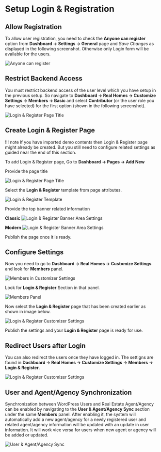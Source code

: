 # Setup Login & Registration

## Allow Registration

To allow user registration, you need to check the **Anyone can register** option from **Dashboard → Settings → General** page and *Save Changes* as displayed in the following screenshot. Otherwise only Login form will be available for the users.

![Anyone can register](images/member-pages/anyone-can-register.png)

## Restrict Backend Access

You must restrict backend access of the user level which you have setup in the previous setup. So navigate to **Dashboard → Real Homes → Customize Settings → Members → Basic** and select **Contributor** (or the user role you have selected) for the first option (shown in the following screenshot).

![Login & Register Page Title](images/member-pages/restrict-backend-access.png)

## Create Login & Register Page

!!! note
    If you have imported demo contents then Login & Register page might already be created. But you still need to configure related settings as guided near the end of this section.

To add Login & Register page, Go to **Dashboard → Pages → Add New**

Provide the page title

![Login & Register Page Title](images/member-pages/login-register-page-title-gutenberg.png)

Select the **Login & Register** template from page attributes.
 
![Login & Register Template](images/member-pages/login-register-template.png)

Provide the top banner related information 

**Classic**
![Login & Register Banner Area Settings](images/add-content/top-banner-area-settings.png)

**Modern**
![Login & Register Banner Area Settings](images/add-content/top-banner-area-settings-mod.png)

Publish the page once it is ready.

## Configure Settings

Now you need to go to **Dashboard → Real Homes → Customize Settings** and look for **Members** panel.

![Members in Customizer Settings](images/member-pages/members-customizer.png)

Look for **Login & Register** Section in that panel.

![Members Panel](images/member-pages/members-panel.png)

Now select the **Login & Register** page that has been created earlier as shown in image below.

![Login & Register Customizer Settings](images/member-pages/select_login_register_page.gif)

Publish the settings and your **Login & Register** page is ready for use.

## Redirect Users after Login

You can also redirect the users once they have logged in. The settigns are found in **Dashboard → Real Homes → Customize Settings → Members → Login & Register**.

![Login & Register Customizer Settings](images/member-pages/login-register-customizer-settings.gif)

## User and Agent/Agency Synchronization

Synchronization between WordPress Users and Real Estate Agent/Agency can be enabled by navigating to the **User & Agent/Agency Sync** section under the same **Members** panel. After enabling it, the system will automatically add a new agent/agency for a newly registered user and related agent/agency information will be updated with an update in user information. It will work vice versa for users when new agent or agency will be added or updated.

![User & Agent/Agency Sync](images/member-pages/user-agent-agency-sync.png)
